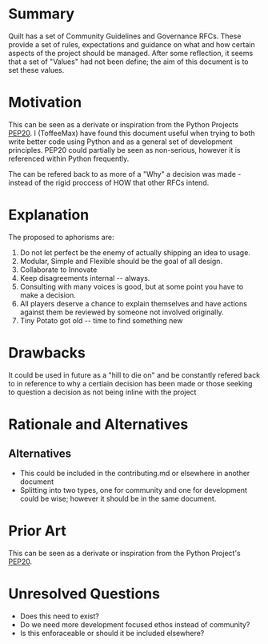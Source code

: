 # Summary

Quilt has a set of Community Guidelines and Governance RFCs. These provide a set of rules, expectations and guidance on what and how certain aspects of the project should be managed. After some reflection, it seems that a set of "Values" had not been define; the aim of this document is to set these values.

# Motivation

This can be seen as a derivate or inspiration from the Python Projects [PEP20](https://www.python.org/dev/peps/pep-0020/). I (ToffeeMax) have found this document useful when trying to both write better code using Python and as a general set of development principles. PEP20 could partially be seen as non-serious, however it is referenced within Python frequently. 

The can be refered back to as more of a "Why" a decision was made - instead of the rigid proccess of HOW that other RFCs intend.


# Explanation

The proposed to aphorisms are:

1. Do not let perfect be the enemy of actually shipping an idea to usage.
2. Modular, Simple and Flexible should be the goal of all design.
3. Collaborate to Innovate
4. Keep disagreements internal -- always.
5. Consulting with many voices is good, but at some point you have to make a decision.  
6. All players deserve a chance to explain themselves and have actions against them be reviewed by someone not involved originally.
7. Tiny Potato got old -- time to find something new


# Drawbacks

It could be used in future as a "hill to die on" and be constantly refered back to in reference to why a certiain decision has been made or those seeking to question a decision as not being inline with the project

# Rationale and Alternatives

## Alternatives
- This could be included in the contributing.md or elsewhere in another document
- Splitting into two types, one for community and one for development could be wise; however it should be in the same document.

# Prior Art

This can be seen as a derivate or inspiration from the Python Project's [PEP20](https://www.python.org/dev/peps/pep-0020/).

# Unresolved Questions

- Does this need to exist?
- Do we need more development focused ethos instead of community?
- Is this enforaceable or should it be included elsewhere?
 
